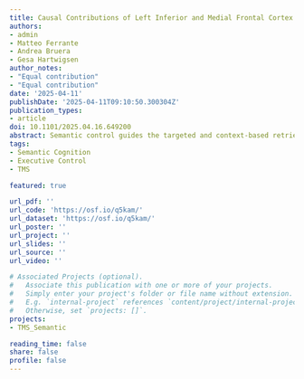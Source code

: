 ```yaml
---
title: Causal Contributions of Left Inferior and Medial Frontal Cortex to Semantic and Executive Control
authors:
- admin
- Matteo Ferrante
- Andrea Bruera
- Gesa Hartwigsen
author_notes:
- "Equal contribution"
- "Equal contribution"
date: '2025-04-11'
publishDate: '2025-04-11T09:10:50.300304Z'
publication_types: 
- article
doi: 10.1101/2025.04.16.649200
abstract: Semantic control guides the targeted and context-based retrieval from semantic memory. The overlap with and dissociation from domain-general executive control in the frontal lobe remains contentious. Here, we used transcranial magnetic stimulation (TMS) to probe the functional relevance of the left inferior frontal gyrus (IFG) and pre-supplementary motor area (pre-SMA) for semantic and executive control. Across four sessions, 24 participants received 1 Hz repetitive TMS to each region individually, dual-site TMS targeting both regions sequentially (IFG followed by pre-SMA), and sham TMS. Participants then completed semantic fluency, figural fluency, and picture-naming tasks. Stimulation of either region broadly disrupted both semantic and figural fluency, suggesting shared functionality. However, electric field modeling of the induced stimulation strength revealed distinct specializations":" The left IFG was primarily associated with semantic control, as evidenced by verbal fluency deficits, while the pre-SMA played a domain-general role in executive functions, affecting non-verbal fluency and cognitive flexibility (e.g., clustering and switching during semantic fluency). Notably, only dual-site TMS impaired accuracy in figural fluency, providing unique evidence for successful compensation of executive functions through either the left IFG or pre-SMA following single-site perturbation. These findings underscore the multidimensionality of cognitive control and suggest a flexible task-dependent contribution of the IFG to control processes, either as semantic-specific or general executive resource. Furthermore, they highlight the tightly interconnected network of executive control subserved by the left IFG and pre-SMA, advancing our understanding of the neural basis of semantic and executive functions.
tags:
- Semantic Cognition
- Executive Control
- TMS

featured: true

url_pdf: ''
url_code: 'https://osf.io/q5kam/'
url_dataset: 'https://osf.io/q5kam/'
url_poster: ''
url_project: ''
url_slides: ''
url_source: ''
url_video: ''

# Associated Projects (optional).
#   Associate this publication with one or more of your projects.
#   Simply enter your project's folder or file name without extension.
#   E.g. `internal-project` references `content/project/internal-project/index.md`.
#   Otherwise, set `projects: []`.
projects: 
- TMS_Semantic

reading_time: false
share: false
profile: false
---
```

